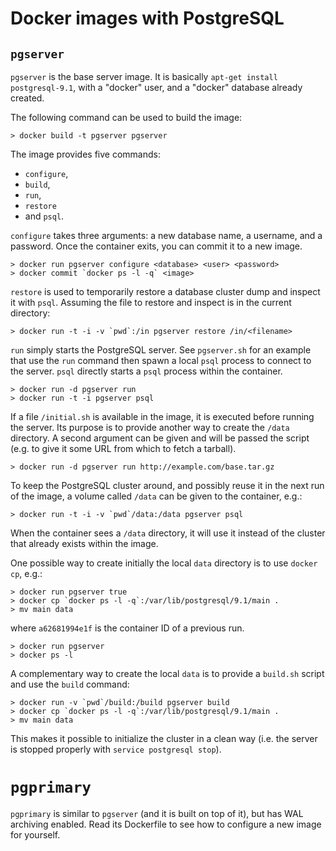 # Docker images with PostgreSQL

## `pgserver`

`pgserver` is the base server image. It is basically `apt-get install
postgresql-9.1`, with a "docker" user, and a "docker" database already created.

The following command can be used to build the image:

    > docker build -t pgserver pgserver

The image provides five commands:

- `configure`,
- `build`,
- `run`,
- `restore`
- and `psql`.

`configure` takes three arguments: a new database name, a username, and a
password. Once the container exits, you can commit it to a new image.

    > docker run pgserver configure <database> <user> <password>
    > docker commit `docker ps -l -q` <image>

`restore` is used to temporarily restore a database cluster dump and inspect it
with `psql`. Assuming the file to restore and inspect is in the current
directory:

    > docker run -t -i -v `pwd`:/in pgserver restore /in/<filename>

`run` simply starts the PostgreSQL server. See `pgserver.sh` for an example
that use the `run` command then spawn a local `psql` process to connect to the
server. `psql` directly starts a `psql` process within the container.

    > docker run -d pgserver run
    > docker run -t -i pgserver psql

If a file `/initial.sh` is available in the image, it is executed before
running the server. Its purpose is to provide another way to create the `/data`
directory. A second argument can be given and will be passed the script (e.g.
to give it some URL from which to fetch a tarball).

    > docker run -d pgserver run http://example.com/base.tar.gz

To keep the PostgreSQL cluster around, and possibly reuse it in the next run of
the image, a volume called `/data` can be given to the container, e.g.:

    > docker run -t -i -v `pwd`/data:/data pgserver psql

When the container sees a `/data` directory, it will use it instead of the
cluster that already exists within the image.

One possible way to create initially the local `data` directory is to use
`docker cp`, e.g.:

    > docker run pgserver true
    > docker cp `docker ps -l -q`:/var/lib/postgresql/9.1/main .
    > mv main data

where `a62681994e1f` is the container ID of a previous run.

    > docker run pgserver
    > docker ps -l

A complementary way to create the local `data` is to provide a `build.sh`
script and use the `build` command:

    > docker run -v `pwd`/build:/build pgserver build
    > docker cp `docker ps -l -q`:/var/lib/postgresql/9.1/main .
    > mv main data

This makes it possible to initialize the cluster in a clean way (i.e. the
server is stopped properly with `service postgresql stop`).

# `pgprimary`

`pgprimary` is similar to `pgserver` (and it is built on top of it), but has
WAL archiving enabled. Read its Dockerfile to see how to configure a new
image for yourself.

